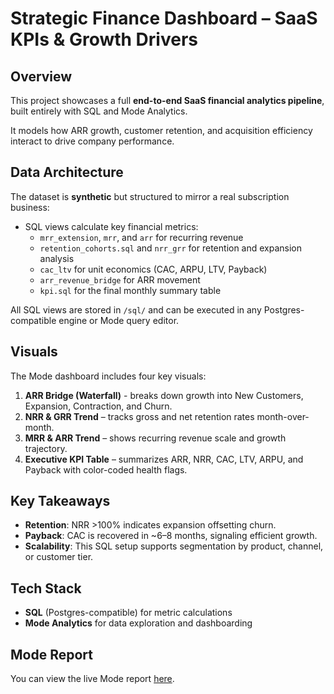 # Strategic Finance Dashboard – SaaS KPIs & Growth Drivers

## Overview
This project showcases a full **end-to-end SaaS financial analytics pipeline**, built entirely with SQL and Mode Analytics.

It models how ARR growth, customer retention, and acquisition efficiency interact to drive company performance.

## Data Architecture

The dataset is **synthetic** but structured to mirror a real subscription business:
* SQL views calculate key financial metrics:
   * `mrr_extension`, `mrr`, and `arr` for recurring revenue
   * `retention_cohorts.sql` and `nrr_grr` for retention and expansion analysis
   * `cac_ltv` for unit economics (CAC, ARPU, LTV, Payback)
   * `arr_revenue_bridge` for ARR movement
   * `kpi.sql` for the final monthly summary table

All SQL views are stored in `/sql/` and can be executed in any Postgres-compatible engine or Mode query editor.

## Visuals
The Mode dashboard includes four key visuals:
1. **ARR Bridge (Waterfall)** - breaks down growth into New Customers, Expansion, Contraction, and Churn.
2. **NRR & GRR Trend** – tracks gross and net retention rates month-over-month.
3. **MRR & ARR Trend** – shows recurring revenue scale and growth trajectory.
4. **Executive KPI Table** – summarizes ARR, NRR, CAC, LTV, ARPU, and Payback with color-coded health flags.

## Key Takeaways
* **Retention**: NRR >100% indicates expansion offsetting churn.
* **Payback**: CAC is recovered in ~6–8 months, signaling efficient growth.
* **Scalability**: This SQL setup supports segmentation by product, channel, or customer tier.

## Tech Stack
* **SQL** (Postgres-compatible) for metric calculations
* **Mode Analytics** for data exploration and dashboarding

## Mode Report
You can view the live Mode report [here](https://app.mode.com/castillo/reports/f3ca2fa40b7e/runs/9134d20d2458).